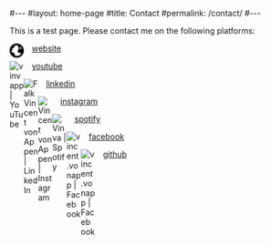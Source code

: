 #---
#layout: home-page
#title: Contact
#permalink: /contact/
#---

This is a test page. Please contact me on the following platforms: 


[<img align="left" alt="vinvapp.github.io" width="25px" src="https://raw.githubusercontent.com/iconic/open-iconic/master/svg/globe.svg" />][website] [website][website]

[<img align="left" alt="vinvapp | YouTube" width="25px" src="https://cdn.jsdelivr.net/npm/simple-icons@v3/icons/youtube.svg" target="_blank" />][youtube] [youtube][youtube]

[<img align="left" alt="Falk Vincent von Appen | LinkedIn" width="25px" src="https://cdn.jsdelivr.net/npm/simple-icons@v3/icons/linkedin.svg" />][linkedin] [linkedin][linkedin] 

[<img align="left" alt="Vincent von Appen | Instagram" width="25px" src="https://cdn.jsdelivr.net/npm/simple-icons@v3/icons/instagram.svg" />][instagram] [instagram][instagram]

[<img align="left" alt="Vinva | Spotify" width="25px" src="https://cdn.jsdelivr.net/npm/simple-icons@v3/icons/spotify.svg" />][spotify] [spotify][spotify]

[<img align="left" alt="vincent.vonapp | Facebook" width="25px" src="https://cdn.jsdelivr.net/npm/simple-icons@v3/icons/facebook.svg" />][facebook] [facebook][facebook] 

[<img align="left" alt="vincent.vonapp | Facebook" width="25px" src="https://cdn.jsdelivr.net/npm/simple-icons@v3/icons/github.svg" />][github] [github][github] 


<!-- Internal links -->
[website]: https://vinvapp.github.io/
[youtube]: https://www.youtube.com/channel/UCZqW9Q3okXu4g8jmCrO52mg
[gorpoductions]: https://www.youtube.com/user/GoProductionsHH
[instagram]: https://instagram.com/
[linkedin]: https://www.linkedin.com/in/falk-vincent-von-appen/
[spotify]: https://open.spotify.com/user/qrbpgaw7yhw7hdet90c8i9q19?si=32d4f6aea77c4b90
[facebook]: https://www.facebook.com/vincent.vonapp
[github]: https://github.com/vinvapp

<!-- Sources -->
[inspiration]: https://raw.githubusercontent.com/codeSTACKr/codeSTACKr/
[workflow]: https://github.com/gautamkrishnar/blog-post-workflow



<!-- [Sources]() -->